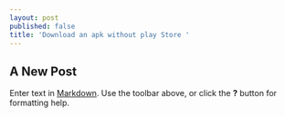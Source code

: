```yaml
---
layout: post
published: false
title: 'Download an apk without play Store '
---
```

## A New Post

Enter text in [Markdown](http://daringfireball.net/projects/markdown/). Use the toolbar above, or click the **?** button for formatting help.
